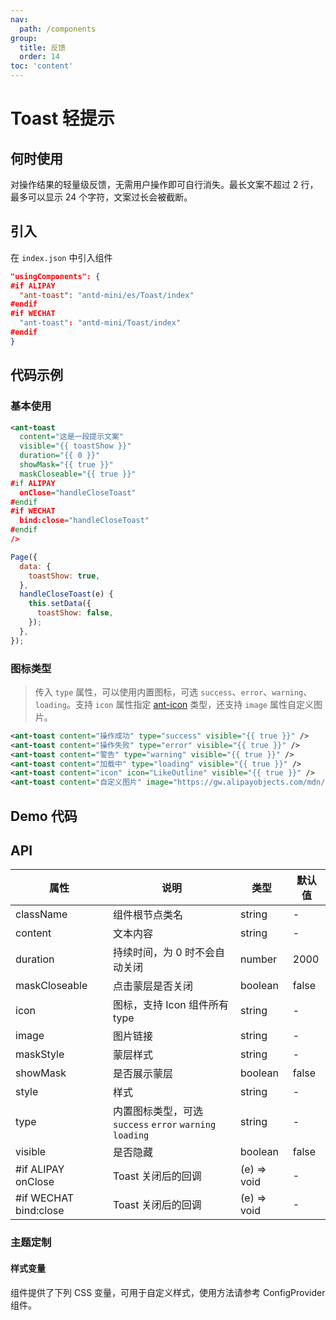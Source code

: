 ```yaml
---
nav:
  path: /components
group:
  title: 反馈
  order: 14
toc: 'content'
---
```


# Toast 轻提示

## 何时使用

对操作结果的轻量级反馈，无需用户操作即可自行消失。最长文案不超过 2 行，最多可以显示 24 个字符，文案过长会被截断。

## 引入

在 `index.json` 中引入组件

```json
"usingComponents": {
#if ALIPAY
  "ant-toast": "antd-mini/es/Toast/index"
#endif
#if WECHAT
  "ant-toast": "antd-mini/Toast/index"
#endif
}
```

## 代码示例

### 基本使用

```xml
<ant-toast
  content="这是一段提示文案"
  visible="{{ toastShow }}"
  duration="{{ 0 }}"
  showMask="{{ true }}"
  maskCloseable="{{ true }}"
#if ALIPAY
  onClose="handleCloseToast"
#endif
#if WECHAT
  bind:close="handleCloseToast"
#endif
/>
```

```js
Page({
  data: {
    toastShow: true,
  },
  handleCloseToast(e) {
    this.setData({
      toastShow: false,
    });
  },
});
```

### 图标类型

> 传入 `type` 属性，可以使用内置图标，可选 `success`、`error`、`warning`、`loading`。支持 `icon` 属性指定 [ant-icon](/components/icon) 类型，还支持 `image` 属性自定义图片。

```xml
<ant-toast content="操作成功" type="success" visible="{{ true }}" />
<ant-toast content="操作失败" type="error" visible="{{ true }}" />
<ant-toast content="警告" type="warning" visible="{{ true }}" />
<ant-toast content="加载中" type="loading" visible="{{ true }}" />
<ant-toast content="icon" icon="LikeOutline" visible="{{ true }}" />
<ant-toast content="自定义图片" image="https://gw.alipayobjects.com/mdn/rms_5118be/afts/img/A*4NPGQ66arP0AAAAAAAAAAAAAARQnAQ" visible="{{ true }}" />
```

## Demo 代码

<code src='../../demo/pages/Toast/index'></code>

## API

| 属性                  | 说明                                                     | 类型        | 默认值 |
| --------------------- | -------------------------------------------------------- | ----------- | ------ |
| className             | 组件根节点类名                                           | string      | -      |
| content               | 文本内容                                                 | string      | -      |
| duration              | 持续时间，为 0 时不会自动关闭                            | number      | 2000   |
| maskCloseable         | 点击蒙层是否关闭                                         | boolean     | false  |
| icon                  | 图标，支持 Icon 组件所有 type                            | string      | -      |
| image                 | 图片链接                                                 | string      | -      |
| maskStyle             | 蒙层样式                                                 | string      | -      |
| showMask              | 是否展示蒙层                                             | boolean     | false  |
| style                 | 样式                                                     | string      | -      |
| type                  | 内置图标类型，可选 `success` `error` `warning` `loading` | string      | -      |
| visible               | 是否隐藏                                                 | boolean     | false  |
| #if ALIPAY onClose    | Toast 关闭后的回调                                       | (e) => void | -      |
| #if WECHAT bind:close | Toast 关闭后的回调                                       | (e) => void | -      |

### 主题定制

#### 样式变量

组件提供了下列 CSS 变量，可用于自定义样式，使用方法请参考 ConfigProvider 组件。
